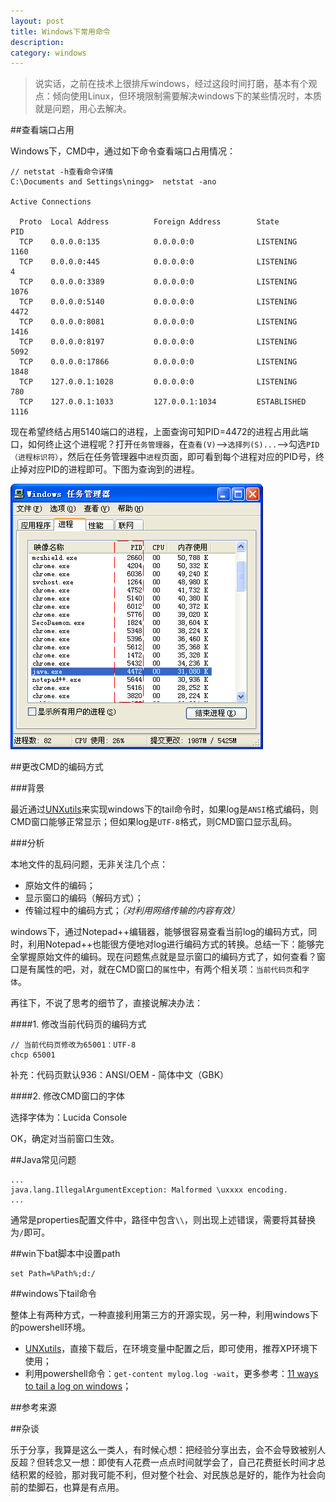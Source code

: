 ```yaml
---
layout: post
title: Windows下常用命令
description: 
category: windows
---
```


> 说实话，之前在技术上很排斥windows，经过这段时间打磨，基本有个观点：倾向使用Linux，但环境限制需要解决windows下的某些情况时，本质就是问题，用心去解决。

##查看端口占用

Windows下，CMD中，通过如下命令查看端口占用情况：

	// netstat -h查看命令详情
	C:\Documents and Settings\ningg>  netstat -ano

	Active Connections

	  Proto  Local Address          Foreign Address        State           PID
	  TCP    0.0.0.0:135            0.0.0.0:0              LISTENING       1160
	  TCP    0.0.0.0:445            0.0.0.0:0              LISTENING       4
	  TCP    0.0.0.0:3389           0.0.0.0:0              LISTENING       1076
	  TCP    0.0.0.0:5140           0.0.0.0:0              LISTENING       4472
	  TCP    0.0.0.0:8081           0.0.0.0:0              LISTENING       1416
	  TCP    0.0.0.0:8197           0.0.0.0:0              LISTENING       5092
	  TCP    0.0.0.0:17866          0.0.0.0:0              LISTENING       1848
	  TCP    127.0.0.1:1028         0.0.0.0:0              LISTENING       780
	  TCP    127.0.0.1:1033         127.0.0.1:1034         ESTABLISHED     1116
	
现在希望终结占用5140端口的进程，上面查询可知PID=4472的进程占用此端口，如何终止这个进程呢？打开`任务管理器`，在`查看(V)`-->`选择列(S)...`-->勾选`PID（进程标识符）`，然后在任务管理器中`进程`页面，即可看到每个进程对应的PID号，终止掉对应PID的进程即可。下图为查询到的进程。

![](/images/windows-normal-cmd/pid-windows-manager.png)

##更改CMD的编码方式

###背景

最近通过[UNXutils][UNXutils]来实现windows下的tail命令时，如果log是`ANSI`格式编码，则CMD窗口能够正常显示；但如果log是`UTF-8`格式，则CMD窗口显示乱码。

###分析

本地文件的乱码问题，无非关注几个点：

* 原始文件的编码；
* 显示窗口的编码（解码方式）；
* 传输过程中的编码方式；*（对利用网络传输的内容有效）*

windows下，通过Notepad++编辑器，能够很容易查看当前log的编码方式，同时，利用Notepad++也能很方便地对log进行编码方式的转换。总结一下：能够完全掌握原始文件的编码。现在问题焦点就是显示窗口的编码方式了，如何查看？窗口是有属性的吧，对，就在CMD窗口的`属性`中，有两个相关项：`当前代码页`和`字体`。

再往下，不说了思考的细节了，直接说解决办法：

####1. 修改当前代码页的编码方式
	
	// 当前代码页修改为65001：UTF-8
	chcp 65001
	
补充：代码页默认936：ANSI/OEM - 简体中文（GBK）
	
####2. 修改CMD窗口的字体

选择字体为：Lucida Console

OK，确定对当前窗口生效。

##Java常见问题

	...
	java.lang.IllegalArgumentException: Malformed \uxxxx encoding.
	...

通常是properties配置文件中，路径中包含`\\`，则出现上述错误，需要将其替换为`/`即可。


##win下bat脚本中设置path

	set Path=%Path%;d:/


##windows下tail命令

整体上有两种方式，一种直接利用第三方的开源实现，另一种，利用windows下的powershell环境。

* [UNXutils][UNXutils]，直接下载后，在环境变量中配置之后，即可使用，推荐XP环境下使用；
* 利用powershell命令：`get-content mylog.log -wait`，更多参考：[11 ways to tail a log on windows][11 ways to tail a log on windows]；

















##参考来源


[NingG]:    							http://ningg.github.com  "NingG"
[UNXutils]:								http://sourceforge.net/projects/unxutils/
[11 ways to tail a log on windows]:		http://www.stackify.com/11-ways-to-tail-a-log-file-on-windows-unix/


##杂谈

乐于分享，我算是这么一类人，有时候心想：把经验分享出去，会不会导致被别人反超？但转念又一想：即使有人花费一点点时间就学会了，自己花费挺长时间才总结积累的经验，那对我可能不利，但对整个社会、对民族总是好的，能作为社会向前的垫脚石，也算是有点用。






